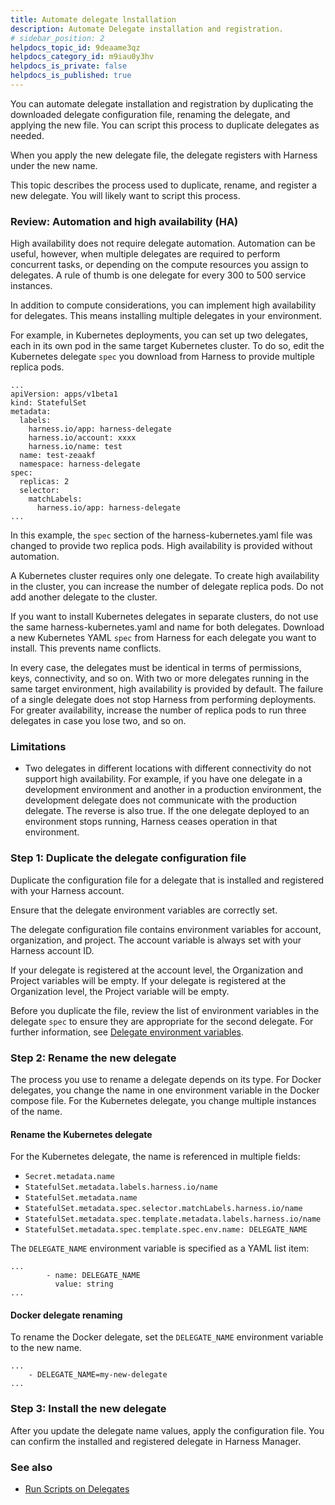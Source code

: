 ```yaml
---
title: Automate delegate lnstallation
description: Automate Delegate installation and registration.
# sidebar_position: 2
helpdocs_topic_id: 9deaame3qz
helpdocs_category_id: m9iau0y3hv
helpdocs_is_private: false
helpdocs_is_published: true
---
```


You can automate delegate installation and registration by duplicating the downloaded delegate configuration file, renaming the delegate, and applying the new file. You can script this process to duplicate delegates as needed.

When you apply the new delegate file, the delegate registers with Harness under the new name.

This topic describes the process used to duplicate, rename, and register a new delegate. You will likely want to script this process.

### Review: Automation and high availability (HA)

High availability does not require delegate automation. Automation can be useful, however, when multiple delegates are required to perform concurrent tasks, or depending on the compute resources you assign to delegates. A rule of thumb is one delegate for every 300 to 500 service instances.

In addition to compute considerations, you can implement high availability for delegates. This means installing multiple delegates in your environment.

For example, in Kubernetes deployments, you can set up two delegates, each in its own pod in the same target Kubernetes cluster. To do so, edit the Kubernetes delegate `spec` you download from Harness to provide multiple replica pods. 


```
...  
apiVersion: apps/v1beta1  
kind: StatefulSet  
metadata:  
  labels:  
    harness.io/app: harness-delegate  
    harness.io/account: xxxx  
    harness.io/name: test  
  name: test-zeaakf  
  namespace: harness-delegate  
spec:  
  replicas: 2  
  selector:  
    matchLabels:  
      harness.io/app: harness-delegate  
...
```

In this example, the `spec` section of the harness-kubernetes.yaml file was changed to provide two replica pods. High availability is provided without automation.

A Kubernetes cluster requires only one delegate. To create high availability in the cluster, you can increase the number of delegate replica pods. Do not add another delegate to the cluster. 

If you want to install Kubernetes delegates in separate clusters, do not use the same harness-kubernetes.yaml and name for both delegates. Download a new Kubernetes YAML `spec` from Harness for each delegate you want to install. This prevents name conflicts. 

In every case, the delegates must be identical in terms of permissions, keys, connectivity, and so on. With two or more delegates running in the same target environment, high availability is provided by default. The failure of a single delegate does not stop Harness from performing deployments. For greater availability, increase the number of replica pods to run three delegates in case you lose two, and so on.

### Limitations

* Two delegates in different locations with different connectivity do not support high availability. For example, if you have one delegate in a development environment and another in a production environment, the development delegate does not communicate with the production delegate. The reverse is also true. If the one delegate deployed to an environment stops running, Harness ceases operation in that environment.

### Step 1: Duplicate the delegate configuration file

Duplicate the configuration file for a delegate that is installed and registered with your Harness account.

Ensure that the delegate environment variables are correctly set.

The delegate configuration file contains environment variables for account, organization, and project. The account variable is always set with your Harness account ID.

If your delegate is registered at the account level, the Organization and Project variables will be empty. If your delegate is registered at the Organization level, the Project variable will be empty.

Before you duplicate the file, review the list of environment variables in the delegate `spec` to ensure they are appropriate for the second delegate. For further information, see [Delegate environment variables](https://developer.harness.io/docs/platform/delegates/delegate-reference/delegate-environment-variables/).

### Step 2: Rename the new delegate

The process you use to rename a delegate depends on its type. For Docker delegates, you change the name in one environment variable in the Docker compose file. For the Kubernetes delegate, you change multiple instances of the name.

#### Rename the Kubernetes delegate 

For the Kubernetes delegate, the name is referenced in multiple fields:

* `Secret.metadata.name`
* `StatefulSet.metadata.labels.harness.io/name`
* `StatefulSet.metadata.name`
* `StatefulSet.metadata.spec.selector.matchLabels.harness.io/name`
* `StatefulSet.metadata.spec.template.metadata.labels.harness.io/name`
* `StatefulSet.metadata.spec.template.spec.env.name: DELEGATE_NAME`

The `DELEGATE_NAME` environment variable is specified as a YAML list item:

```
...  
        - name: DELEGATE_NAME  
          value: string  
...
```

#### Docker delegate renaming

To rename the Docker delegate, set the `DELEGATE_NAME` environment variable to the new name.

```
...  
    - DELEGATE_NAME=my-new-delegate  
...
```

### Step 3: Install the new delegate

After you update the delegate name values, apply the configuration file. You can confirm the installed and registered delegate in Harness Manager.

### See also

* [Run Scripts on Delegates](run-scripts-on-delegates.md)

